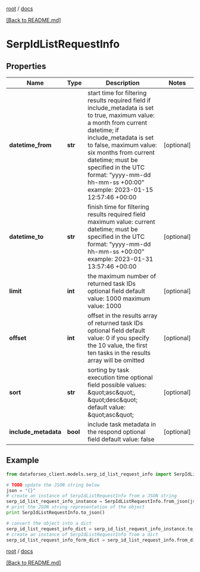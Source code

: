 [root](./../ "root") / [docs](./ "docs")

[[Back to README.md]](./../README.md "[Back to README.md]")

# SerpIdListRequestInfo

## Properties

Name | Type | Description | Notes
------------ | ------------- | ------------- | -------------
**datetime_from** | **str** | start time for filtering results required field if include_metadata is set to true, maximum value: a month from current datetime; if include_metadata is set to false, maximum value: six months from current datetime; must be specified in the UTC format: “yyyy-mm-dd hh-mm-ss +00:00” example: 2023-01-15 12:57:46 +00:00 | [optional]
**datetime_to** | **str** | finish time for filtering results required field maximum value: current datetime; must be specified in the UTC format: “yyyy-mm-dd hh-mm-ss +00:00” example: 2023-01-31 13:57:46 +00:00 | [optional]
**limit** | **int** | the maximum number of returned task IDs optional field default value: 1000 maximum value: 1000 | [optional]
**offset** | **int** | offset in the results array of returned task IDs optional field default value: 0 if you specify the 10 value, the first ten tasks in the results array will be omitted | [optional]
**sort** | **str** | sorting by task execution time optional field possible values: \&quot;asc\&quot;, \&quot;desc\&quot; default value: \&quot;asc\&quot; | [optional]
**include_metadata** | **bool** | include task metadata in the respond optional field default value: false | [optional]

## Example

```python
from dataforseo_client.models.serp_id_list_request_info import SerpIdListRequestInfo

# TODO update the JSON string below
json = "{}"
# create an instance of SerpIdListRequestInfo from a JSON string
serp_id_list_request_info_instance = SerpIdListRequestInfo.from_json(json)
# print the JSON string representation of the object
print SerpIdListRequestInfo.to_json()

# convert the object into a dict
serp_id_list_request_info_dict = serp_id_list_request_info_instance.to_dict()
# create an instance of SerpIdListRequestInfo from a dict
serp_id_list_request_info_form_dict = serp_id_list_request_info.from_dict(serp_id_list_request_info_dict)
```

  

[root](./../ "root") / [docs](./ "docs")

[[Back to README.md]](./../README.md "[Back to README.md]")
